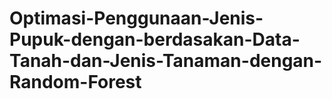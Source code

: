 # Optimasi-Penggunaan-Jenis-Pupuk-dengan-berdasakan-Data-Tanah-dan-Jenis-Tanaman-dengan-Random-Forest